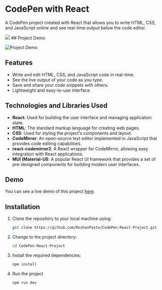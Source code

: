# CodePen with React

A CodePen project created with React that allows you to write HTML, CSS, and JavaScript online and see real-time output below the code editor.

<img src="https://cdn.discordapp.com/attachments/1089201300568277094/1166012371337228328/Screenshot_47.jpg?ex=6548f0a4&is=65367ba4&hm=1cd687c87d90cad0442cd5861a9b1e842a65855e613ce5e733b6a8011d4a7a89&"/>
## Project Demo

![Project Demo](https://cdn.discordapp.com/attachments/1089201300568277094/1166017030575636602/My_Video.gif?ex=6548f4fb&is=65367ffb&hm=eae21dbffe86f9f236419e4b4b8ea67dfdcd50c09a46222049cc3581a88fa876&)


## Features

- Write and edit HTML, CSS, and JavaScript code in real-time.
- See the live output of your code as you type.
- Save and share your code snippets with others.
- Lightweight and easy-to-use interface.

## Technologies and Libraries Used

- **React**: Used for building the user interface and managing application state.
- **HTML**: The standard markup language for creating web pages.
- **CSS**: Used for styling the project's components and layout.
- **CodeMirror**: An open-source text editor implemented in JavaScript that provides code editing capabilities.
- **react-codemirror2**: A React wrapper for CodeMirror, allowing easy integration with React applications.
- **MUI (Material-UI)**: A popular React UI framework that provides a set of pre-designed components for building modern user interfaces.


## Demo

You can see a live demo of this project [here](https://codepen-react-project.netlify.app/).

## Installation

1. Clone the repository to your local machine using:

   ```bash
   git clone https://github.com/RoshanPaste/CodePen-React-Project.git
2. Change to the project directory:

   ```bash
   cd CodePen-React-Project

3. Install the required dependencies:

    ```bash
    npm install
4. Run the project

   ```bash
   npm run dev
   
